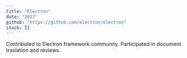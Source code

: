 ```yaml
---
title: "Electron"
date: "2017"
github: "https://github.com/electron/electron"
stack: []
---
```


Contributed to Electron framework community. Participated in document traslation and reviews.
